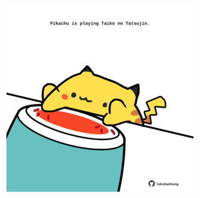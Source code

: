 <!-- built at 05/08/2022, 10:01:11 UTC -->
<p align="center">
  <img width="500" height="500" src="./ReadmeImage.svg">
</p>
